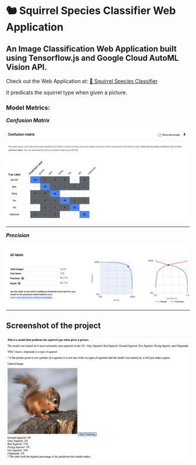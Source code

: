 # 🐿 Squirrel Species Classifier Web Application
## An Image Classification Web Application built using Tensorflow.js and Google Cloud AutoML Vision API.
Check out the Web Application at: [:link: Squirrel Species Classifier](https://adroit-memento-277508.uc.r.appspot.com/)

It predicats the squirrel type when given a picture.


### Model Metrics:

_**Confusion Matrix**_

![Confusion Matrix](https://github.com/Sheldenshi/SquirrelSpeciesClassifier/blob/master/cm.png)

---


_**Precision**_

![Precision](https://github.com/Sheldenshi/SquirrelSpeciesClassifier/blob/master/rp.png)


---

## Screenshot of the project

![Screenshot](https://github.com/Sheldenshi/SquirrelSpeciesClassifier/blob/master/ss.png)
